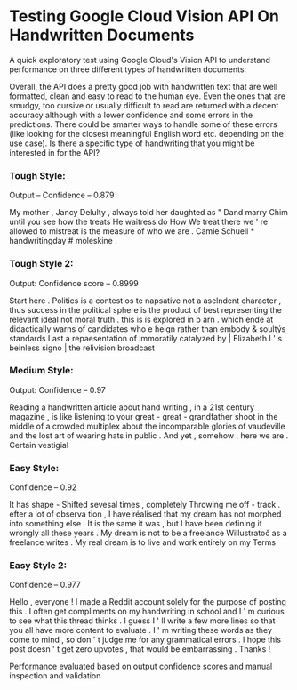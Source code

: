 # Testing Google Cloud Vision API On Handwritten Documents
A quick exploratory test using Google Cloud's Vision API to understand performance on three different types of handwritten documents:

Overall, the API does a pretty good job with handwritten text that are well formatted, clean and easy to read to the human eye. Even the ones that are smudgy, too cursive or usually difficult to read are returned with a decent accuracy although with a lower confidence and some errors in the predictions. There could be smarter ways to handle some of these errors (like looking for the closest meaningful English word etc. depending on the use case). Is there a specific type of handwriting that you might be interested in for the API?
 
### Tough Style:
 

 
Output – Confidence – 0.879
 
My mother , Jancy Delulty , always told her daughted as " Dand marry Chim until you see how the treats He waitress do How We treat there we ' re allowed to mistreat is the measure of who we are . Camie Schuell * handwritingday # moleskine .
 
 
### Tough Style 2:
 

 
Output: Confidence score – 0.8999
 
Start here . Politics is a contest os te napsative not a aselndent character , thus success in the political sphere is the product of best representing the relevant ideal not moral truth . this is is explored in b arn . which ende at didactically warns of candidates who e heign rather than embody & soultýs standards Last a repaesentation of immoratily catalyzed by | Elizabeth I ' s beinless signo | the relivision broadcast
 
### Medium Style:
 

 
Output: Confidence – 0.97
 
Reading a handwritten article about hand writing , in a 21st century magazine , is like listening to your great - great - grandfather shoot in the middle of a crowded multiplex about the incomparable glories of vaudeville and the lost art of wearing hats in public . And yet , somehow , here we are . Certain vestigial
 
### Easy Style:
 

 
Confidence – 0.92
 
It has shape - Shifted sevesal times , completely Throwing me off - track . efter a lot of observa tion , I have réalised that my dream has not morphed into something else . It is the same it was , but I have been defining it wrongly all these years . My dream is not to be a freelance Willustratoč as a freelance writes . My real dream is to live and work entirely on my Terms
 
### Easy Style 2:
 

 
Confidence – 0.977
 
Hello , everyone ! I made a Reddit account solely for the purpose of posting this . I often get compliments on my handwriting in school and I ' m curious to see what this thread thinks . I guess I ' ll write a few more lines so that you all have more content to evaluate . I ' m writing these words as they come to mind , so don ' t judge me for any grammatical errors . I hope this post doesn ' t get zero upvotes , that would be embarrassing . Thanks !

Performance evaluated based on output confidence scores and manual inspection and validation
